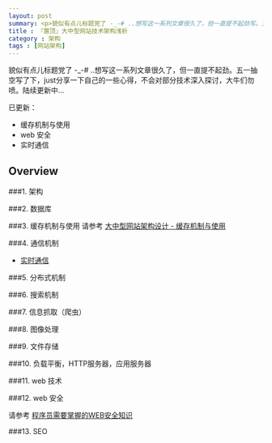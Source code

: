 ```yaml
---
layout: post
summary: <p>貌似有点儿标题党了 -_-# ..想写这一系列文章很久了，但一直提不起劲写。五一抽空写了下，just分享一下自己的一些心得，不会对部分技术深入探讨，大牛们勿喷。陆续更新中...</p>
title : 『置顶』大中型网站技术架构浅析
category : 架构
tags : [网站架构]
---
```


貌似有点儿标题党了 -_-# ..想写这一系列文章很久了，但一直提不起劲。五一抽空写了下，just分享一下自己的一些心得，不会对部分技术深入探讨，大牛们勿喷。陆续更新中...

<p>已更新：</p>
<ul>
<li>缓存机制与使用</li>
<li>web 安全</li>
<li>实时通信</li>
</ul>

## Overview

###1. 架构

###2. 数据库


###3. 缓存机制与使用
请参考 <a href="http://kenny7.com/2013/04/technical-guide-for-website-cache.html">大中型网站架构设计 - 缓存机制与使用</a>

###4. 通信机制
 - <a href="http://kenny7.com/2013/05/technical-guide-for-website-realtime-communication.html">实时通信</a>
 
###5. 分布式机制

###6. 搜索机制

###7. 信息抓取（爬虫）

###8. 图像处理

###9. 文件存储

###10. 负载平衡，HTTP服务器，应用服务器

###11. web 技术

###12. web 安全

请参考 <a href="http://kenny7.com/2013/04/web-security-knowledge.html">程序员需要掌握的WEB安全知识</a>
	
###13. SEO


